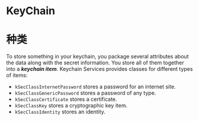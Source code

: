 # KeyChain

# 种类

To store something in your keychain, you package several attributes about the data along with the secret information. You store all of them together into a ***keychain item***. Keychain Services provides classes for different types of items:

- `kSecClassInternetPassword` stores a password for an internet site.
- `kSecClassGenericPassword` stores a password of any type.
- `kSecClassCertificate` stores a certificate.
- `kSecClassKey` stores a cryptographic key item.
- `kSecClassIdentity` stores an identity.